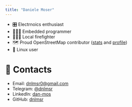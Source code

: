 ```yaml
---
title: "Daniele Moser"
---
```

- 🎛️ Electrnoics enthusiast
- 👨🏼‍💻 Embedded programmer
- 👨🏼‍🚒 Local firefighter
- 🗺️ Proud OpenStreetMap contributor
    ([stats](https://hdyc.neis-one.org/?mosis99) and
    [profile](https://www.openstreetmap.org/user/mosis99))
- 🐧 Linux user

📧 Contacts
==========

- Email: <dnlmsr0@gmail.com>
- Telegram: [@dnlmsr](https://t.me/dnlmsr)
- LinkedIn: [dan-mos](https://www.linkedin.com/in/dan-mos)
- GitHub: [dnlmsr](https://github.com/dnlmsr)
